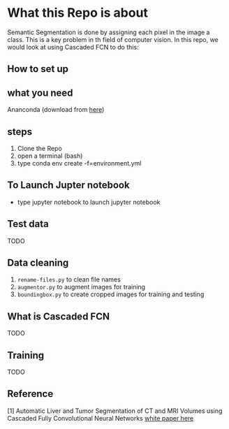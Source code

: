 # What this Repo is about

Semantic Segmentation is done by assigning each pixel in the image a class. This is a key problem in th field of computer vision. In this repo, we would look at using Cascaded FCN to do this:

## How to set up

## what you need

Ananconda (download from [here](https://anaconda.org/anaconda/python))

## steps

1. Clone the Repo
2. open a terminal (bash)
3. type conda env create -f=environment.yml

## To Launch Jupter notebook

- type jupyter notebook to launch jupyter notebook

## Test data

TODO

## Data cleaning

1. `rename-files.py` to clean file names
2. `augmentor.py` to augment images for training
3. `boundingbox.py` to create cropped images for training and testing

## What is Cascaded FCN

TODO

## Training

TODO

## Reference

[1] Automatic Liver and Tumor Segmentation of CT and MRI Volumes using Cascaded Fully Convolutional Neural Networks [white paper here](https://arxiv.org/abs/1702.05970)
